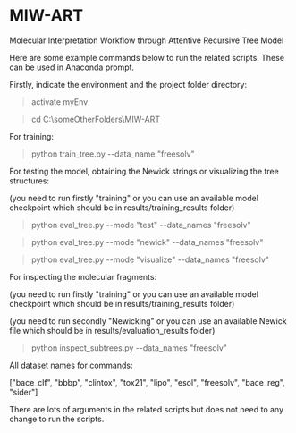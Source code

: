 # MIW-ART
Molecular Interpretation Workflow through Attentive Recursive Tree Model


Here are some example commands below to run the related scripts. These can be used in Anaconda prompt.

Firstly, indicate the environment and the project folder directory:

> activate myEnv

> cd C:\someOtherFolders\MIW-ART

For training:

> python train_tree.py --data_name "freesolv"

For testing the model, obtaining the Newick strings or visualizing the tree structures:

(you need to run firstly "training" or you can use an available model checkpoint which should be in results/training_results folder)

> python eval_tree.py --mode "test" --data_names "freesolv"

> python eval_tree.py --mode "newick" --data_names "freesolv"

> python eval_tree.py --mode "visualize" --data_names "freesolv"

For inspecting the molecular fragments:

(you need to run firstly "training" or you can use an available model checkpoint which should be in results/training_results folder)

(you need to run secondly "Newicking" or you can use an available Newick file which should be in results/evaluation_results folder)

> python inspect_subtrees.py --data_names "freesolv"

All dataset names for commands:

["bace_clf", "bbbp", "clintox", "tox21", "lipo", "esol", "freesolv", "bace_reg", "sider"]

There are lots of arguments in the related scripts but does not need to any change to run the scripts.

